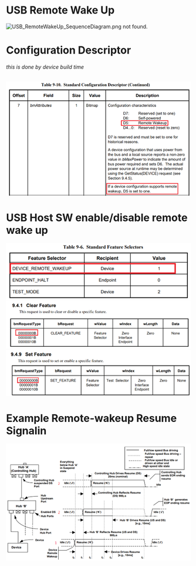 # USB Remote Wake Up


![USB_RemoteWakeUp_SequenceDiagram.png not found.](https://www.planttext.com/api/plantuml/img/lLInJiCm4Dtz5RSrYMYb3YmHHHL51Oa1YGWnc-JQMatioEUqiF3jd9scj0qLB335yhrxx_dvd2avQLrJbKBKl52vggLsS6_8WQJmFIhSuaRbw4ljIWXj78BPe0tWYzr-2i_P3UH6QymT5a84nk7rldo7denogsfdB8aTCICyCeMPqGkrRAnqokW394H9Oh7oebkvHcXgeAQkZMML98d5Q3JgQMMiTSJte-i0zROdax2LlPF32h8NA1J9rn89JanC9lqppagK5kOe7PD1TDmHY-3rd17KZlUerQM6QjG5LAR0qDN5TJM459JEJQNq4d33NH3XMmeQtTRODHJIIU3KzfXSbYN51xATOD4oUdV4zaGF8W3S2ZjSakHICoH9e24C8M79TsqLAm1ZIIqrhvpPH-IxLtwW_54y-pVnelvrklvM_oBRVuZsTDXzCWVfxQ9xGcegZ0OFWnWMB3J-65z2HQV3cxQlzOkz5zJZ_Fp0i-Tm1Qr7wX8KGamv5VunV080)
<!-- ![USB_RemoteWakeUp_SequenceDiagram.png not found.](./img/USB_RemoteWakeUp_SequenceDiagram.png) -->

# Configuration Descriptor
###### this is done by device build time
![usb_standard_configuration_descriptor.png not found.](./img/usb_standard_configuration_descriptor.png)

# USB Host SW enable/disable remote wake up
![usb_standard_feature_selectors.png not found.](./img/usb_standard_feature_selectors.png)
![usb_clear_feature.png not found.](./img/usb_clear_feature.png)
![usb_set_feature.png not found.](./img/usb_set_feature.png)

# Example Remote-wakeup Resume Signalin
![usb_remote_wakeup_signal.png not found.](./img/usb_remote_wakeup_signal.png)


